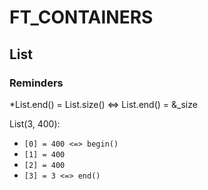 # FT_CONTAINERS

## List

### Reminders

*List.end() = List.size() <=> List.end() = &_size

List(3, 400):
- `[0] = 400 <=> begin()`
- `[1] = 400`
- `[2] = 400`
- `[3] = 3 <=> end()`